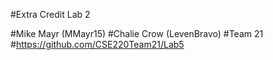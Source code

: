 #Extra Credit Lab 2

#Mike Mayr (MMayr15)
#Chalie Crow (LevenBravo)
#Team 21
#https://github.com/CSE220Team21/Lab5
